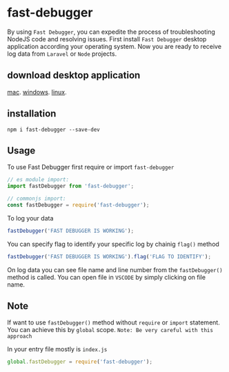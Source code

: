 # fast-debugger

By using `Fast Debugger`, you can expedite the process of troubleshooting NodeJS code and resolving issues.
First install `Fast Debugger` desktop application according your operating system.
Now you are ready to receive log data from `Laravel` or `Node` projects.

## download desktop application
[mac](https://drive.google.com/file/d/1LKXWI8x8jiLawN5b9qmv_pV3djYsAzh6/view?usp=share_link).
[windows](https://drive.google.com/file/d/1AmpOiaD7kWe1DetkNWuVTE4TNb6647Dq/view?usp=share_link).
[linux](https://drive.google.com/file/d/1zDwRCBDEgDSAYlzS4gD_8o6wKRkfDe4f/view?usp=share_link).


## installation

    npm i fast-debugger --save-dev
    
## Usage

To use Fast Debugger first require or import `fast-debugger`

```js
// es module import:
import fastDebugger from 'fast-debugger';

// commonjs import:
const fastDebugger = require('fast-debugger');
```

To log your data

```js
fastDebugger('FAST DEBUGGER IS WORKING');
```

You can specify flag to identify your specific log by chainig `flag()` method

```js
fastDebugger('FAST DEBUGGER IS WORKING').flag('FLAG TO IDENTIFY');
```

On log data you can see file name and line number from the `fastDebugger()` method is called. You can open file in `VSCODE` by simply clicking on file name.

## Note

If want to use `fastDebugger()` method without `require` or `import` statement. You can achieve this by `global` scope.
`Note: Be very careful with this approach`

In your entry file mostly is `index.js`

```js
global.fastDebugger = require('fast-debugger');
```
